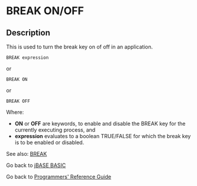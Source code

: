 # BREAK ON/OFF

<PageHeader /> 

## Description

This is used to turn the break key on of off in an application.

```
BREAK expression
```

or

```
BREAK ON
```

or

```
BREAK OFF
```

Where:

- **ON** or **OFF** are keywords, to enable and disable the BREAK key for the currently executing process, and
- **expression** evaluates to a boolean TRUE/FALSE for which the break key is to be enabled or disabled.

See also: [BREAK](./../break)

Go back to [jBASE BASIC](./../README.md)

Go back to [Programmers' Reference Guide](./../../reference-guides/jbc/README.md)

  
<PageFooter />

